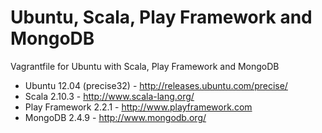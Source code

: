 Ubuntu, Scala, Play Framework and MongoDB
=========================================

Vagrantfile for Ubuntu with Scala, Play Framework and MongoDB

- Ubuntu 12.04 (precise32) - http://releases.ubuntu.com/precise/
- Scala 2.10.3 - http://www.scala-lang.org/
- Play Framework 2.2.1 - http://www.playframework.com
- MongoDB 2.4.9 - http://www.mongodb.org/
